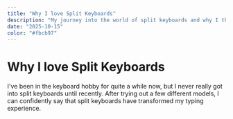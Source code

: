 ```yaml
---
title: "Why I love Split Keyboards"
description: "My journey into the world of split keyboards and why I think they're great."
date: "2025-10-15"
color: "#fbcb97"
---
```


# Why I love Split Keyboards
I've been in the keyboard hobby for quite a while now, but I never really got into split keyboards until recently. After trying out a few different models, I can confidently say that split keyboards have transformed my typing experience.


